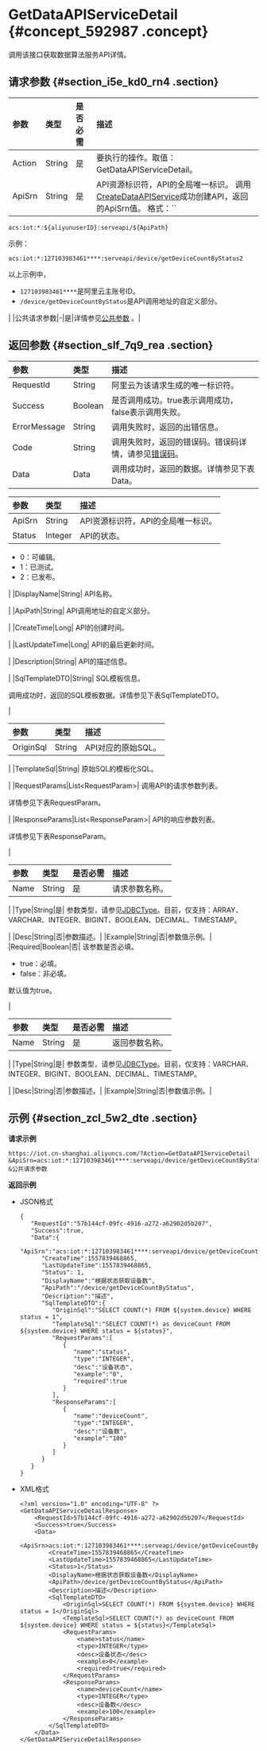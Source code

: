 # GetDataAPIServiceDetail {#concept_592987 .concept}

调用该接口获取数据算法服务API详情。

## 请求参数 {#section_i5e_kd0_rn4 .section}

|参数|类型|是否必需|描述|
|:-|:-|:---|:-|
|Action|String|是|要执行的操作。取值：GetDataAPIServiceDetail。|
|ApiSrn|String|是|API资源标识符，API的全局唯一标识。 调用[CreateDataAPIService](cn.zh-CN/云端开发指南/云端API参考/数据开发API管理/CreateDataAPIService.md#)成功创建API，返回的ApiSrn值。 格式：``

 ``` {#codeblock_391_wf7_y8j}
acs:iot:*:${aliyunuserID}:serveapi/${ApiPath}
```

 示例：

 ``` {#codeblock_fum_7gm_5ux}
acs:iot:*:127103983461****:serveapi/device/getDeviceCountByStatus2
```

 以上示例中，

 -   `127103983461****`是阿里云主账号ID。
-   `/device/getDeviceCountByStatus`是API调用地址的自定义部分。

 |
|公共请求参数|-|是|详情参见[公共参数](cn.zh-CN/云端开发指南/云端API参考/公共参数.md#) 。|

## 返回参数 {#section_slf_7q9_rea .section}

|参数|类型|描述|
|:-|:-|:-|
|RequestId|String|阿里云为该请求生成的唯一标识符。|
|Success|Boolean|是否调用成功。true表示调用成功，false表示调用失败。|
|ErrorMessage|String|调用失败时，返回的出错信息。|
|Code|String|调用失败时，返回的错误码。错误码详情，请参见[错误码](cn.zh-CN/云端开发指南/云端API参考/错误码.md#)。|
|Data|Data|调用成功时，返回的数据。详情参见下表Data。|

|参数|类型|描述|
|:-|:-|:-|
|ApiSrn|String|API资源标识符，API的全局唯一标识。|
|Status|Integer| API的状态。

 -   0：可编辑。
-   1：已测试。
-   2：已发布。

 |
|DisplayName|String| API名称。

 |
|ApiPath|String| API调用地址的自定义部分。

 |
|CreateTime|Long| API的创建时间。

 |
|LastUpdateTime|Long| API的最后更新时间。

 |
|Description|String| API的描述信息。

 |
|SqlTemplateDTO|String| SQL模板信息。

 调用成功时，返回的SQL模板数据。详情参见下表SqlTemplateDTO。

 |

|参数|类型|描述|
|:-|:-|:-|
|OriginSql|String| API对应的原始SQL。

 |
|TemplateSql|String| 原始SQL的模板化SQL。

 |
|RequestParams|List<RequestParam\>| 调用API的请求参数列表。

 详情参见下表RequestParam。

 |
|ResponseParams|List<ResponseParam\>| API的响应参数列表。

 详情参见下表ResponseParam。

 |

|参数|类型|是否必需|描述|
|:-|:-|:---|:-|
|Name|String|是| 请求参数名称。

 |
|Type|String|是| 参数类型，请参见[JDBCType](https://docs.oracle.com/javase/8/docs/api/java/sql/JDBCType.html)。目前，仅支持：ARRAY、VARCHAR、INTEGER、BIGINT、BOOLEAN、DECIMAL、TIMESTAMP。

 |
|Desc|String|否|参数描述。|
|Example|String|否|参数值示例。|
|Required|Boolean|否| 该参数是否必填。

 -   true：必填。
-   false：非必填。

 默认值为true。

 |

|参数|类型|是否必需|描述|
|:-|:-|:---|:-|
|Name|String|是| 返回参数名称。

 |
|Type|String|是| 参数类型，请参见[JDBCType](https://docs.oracle.com/javase/8/docs/api/java/sql/JDBCType.html)。目前，仅支持：VARCHAR、INTEGER、BIGINT、BOOLEAN、DECIMAL、TIMESTAMP。

 |
|Desc|String|否|参数描述。|
|Example|String|否|参数值示例。|

## 示例 {#section_zcl_5w2_dte .section}

**请求示例**

``` {#codeblock_2k0_in4_ahl}
https://iot.cn-shanghai.aliyuncs.com/?Action=GetDataAPIServiceDetail
&ApiSrn=acs:iot:*:127103983461****:serveapi/device/getDeviceCountByStatus2
&公共请求参数
```

**返回示例**

-   JSON格式

    ``` {#codeblock_k6b_tt2_41u}
    {
       "RequestId":"57b144cf-09fc-4916-a272-a62902d5b207",
       "Success":true,
       "Data":{
          "ApiSrn":"acs:iot:*:127103983461****:serveapi/device/getDeviceCountByStatus2",
          "CreateTime":1557839468865,
          "LastUpdateTime":1557839468865,
          "Status": 1,
          "DisplayName":"根据状态获取设备数",
          "ApiPath":"/device/getDeviceCountByStatus",
          "Description":"描述",
          "SqlTemplateDTO":{
             "OriginSql":"SELECT COUNT(*) FROM ${system.device} WHERE status = 1",
             "TemplateSql":"SELECT COUNT(*) as deviceCount FROM ${system.device} WHERE status = ${status}",
             "RequestParams":[
                {
                   "name":"status",
                   "type":"INTEGER",
                   "desc":"设备状态",
                   "example":"0",
                   "required":true
                }
             ],
             "ResponseParams":[
                {
                   "name":"deviceCount",
                   "type":"INTEGER",
                   "desc":"设备数",
                   "example":"100"
                }
             ]
          }
       }
    }
    ```

-   XML格式

    ``` {#codeblock_mhx_36d_mdj}
    <?xml version="1.0" encoding="UTF-8" ?>
    <GetDataAPIServiceDetailResponse>
        <RequestId>57b144cf-09fc-4916-a272-a62902d5b207</RequestId>
        <Success>true</Success>
        <Data>
            <ApiSrn>acs:iot:*:127103983461****:serveapi/device/getDeviceCountByStatus2</ApiSrn>
            <CreateTime>1557839468865</CreateTime>
            <LastUpdateTime>1557839468865</LastUpdateTime>
            <Status>1</Status>
            <DisplayName>根据状态获取设备数</DisplayName>
            <ApiPath>/device/getDeviceCountByStatus</ApiPath>
            <Description>描述</Description>
            <SqlTemplateDTO>
                <OriginSql>SELECT COUNT(*) FROM ${system.device} WHERE status = 1</OriginSql>
                <TemplateSql>SELECT COUNT(*) as deviceCount FROM ${system.device} WHERE status = ${status}</TemplateSql>
                <RequestParams>
                    <name>status</name>
                    <type>INTEGER</type>
                    <desc>设备状态</desc>
                    <example>0</example>
                    <required>true</required>
                </RequestParams>
                <ResponseParams>
                    <name>deviceCount</name>
                    <type>INTEGER</type>
                    <desc>设备数</desc>
                    <example>100</example>
                </ResponseParams>
            </SqlTemplateDTO>
        </Data>
    </GetDataAPIServiceDetailResponse>
    ```


